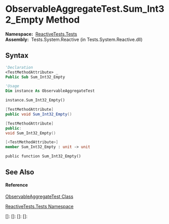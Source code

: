 # ObservableAggregateTest.Sum\_Int32\_Empty Method

**Namespace:**  [ReactiveTests.Tests](ReactiveTests.Tests\ReactiveTests.Tests.md)  
**Assembly:**  Tests.System.Reactive (in Tests.System.Reactive.dll)

## Syntax

```vb
'Declaration
<TestMethodAttribute> _
Public Sub Sum_Int32_Empty
```

```vb
'Usage
Dim instance As ObservableAggregateTest

instance.Sum_Int32_Empty()
```

```csharp
[TestMethodAttribute]
public void Sum_Int32_Empty()
```

```c++
[TestMethodAttribute]
public:
void Sum_Int32_Empty()
```

```fsharp
[<TestMethodAttribute>]
member Sum_Int32_Empty : unit -> unit 
```

```jscript
public function Sum_Int32_Empty()
```

## See Also

#### Reference

[ObservableAggregateTest Class](ObservableAggregateTest\ObservableAggregateTest.md)

[ReactiveTests.Tests Namespace](ReactiveTests.Tests\ReactiveTests.Tests.md)

[]: 
[]: 
[]: 
[]: 
